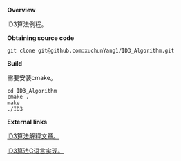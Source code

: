 **Overview**

ID3算法例程。

**Obtaining source code**

```shell
git clone git@github.com:xuchunYang1/ID3_Algorithm.git
```

**Build**

需要安装cmake。

```shell
cd ID3_Algorithm
cmake .
make
./ID3
```

**External links**

[ID3算法解释文章。](https://www.cise.ufl.edu/~ddd/cap6635/Fall-97/Short-papers/2.htm)

[ID3算法C语言实现。](http://id3alg.altervista.org/)



